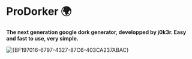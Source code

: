# ProDorker 🌍

**The next generation google dork generator, developped by j0k3r. Easy and fast to use, very simple.**

![{BF197016-6797-4327-87C6-403CA237ABAC}](https://github.com/user-attachments/assets/304fbd49-8e5b-402a-bb52-55655b22ee6c)
